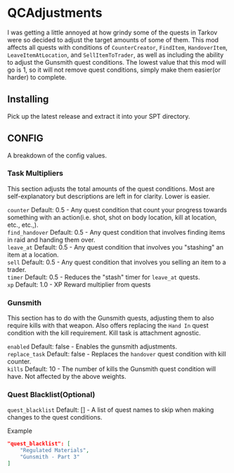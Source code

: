 # QCAdjustments

I was getting a little annoyed at how grindy some of the quests in Tarkov were so decided to adjust the target amounts of some of them. This mod affects all quests with conditions of `CounterCreator`, `FindItem`, `HandoverItem`, `LeaveItemAtLocation`, and `SellItemToTrader`, as well as including the ability to adjust the Gunsmith quest conditions. The lowest value that this mod will go is 1, so it will not remove quest conditions, simply make them easier(or harder) to complete.

## Installing

Pick up the latest release and extract it into your SPT directory.

## CONFIG

A breakdown of the config values.

### Task Multipliers

This section adjusts the total amounts of the quest conditions. Most are self-explanatory but descriptions are left in for clarity. Lower is easier.

`counter` Default: 0.5 - Any quest condition that count your progress towards something with an action(i.e. shot, shot on body location, kill at location, etc., etc.,).  
`find_handover` Default: 0.5 - Any quest condition that involves finding items in raid and handing them over.  
`leave_at` Default: 0.5 - Any quest condition that involves you "stashing" an item at a location.  
`sell` Default: 0.5 - Any quest condition that involves you selling an item to a trader.  
`timer` Default: 0.5 - Reduces the "stash" timer for `leave_at` quests.  
`xp` Default: 1.0 - XP Reward multiplier from quests

### Gunsmith

This section has to do with the Gunsmith quests, adjusting them to also require kills with that weapon. Also offers replacing the `Hand In` quest condition with the kill requirement. Kill task is attachment agnostic.

`enabled` Default: false - Enables the gunsmith adjustments.  
`replace_task` Default: false - Replaces the `handover` quest condition with kill counter.  
`kills` Default: 10 - The number of kills the Gunsmith quest condition will have. Not affected by the above weights.

### Quest Blacklist(Optional)

`quest_blacklist` Default: [] - A list of quest names to skip when making changes to the quest conditions.

Example

```json
"quest_blacklist": [
    "Regulated Materials",
    "Gunsmith - Part 3"
]
```
